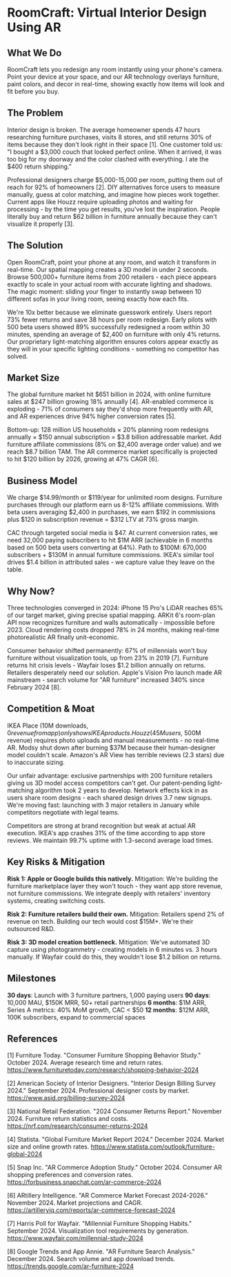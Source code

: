 # RoomCraft: Virtual Interior Design Using AR

## What We Do

RoomCraft lets you redesign any room instantly using your phone's camera. Point your device at your space, and our AR technology overlays furniture, paint colors, and decor in real-time, showing exactly how items will look and fit before you buy.

## The Problem

Interior design is broken. The average homeowner spends 47 hours researching furniture purchases, visits 8 stores, and still returns 30% of items because they don't look right in their space [1]. One customer told us: "I bought a $3,000 couch that looked perfect online. When it arrived, it was too big for my doorway and the color clashed with everything. I ate the $400 return shipping."

Professional designers charge $5,000-15,000 per room, putting them out of reach for 92% of homeowners [2]. DIY alternatives force users to measure manually, guess at color matching, and imagine how pieces work together. Current apps like Houzz require uploading photos and waiting for processing - by the time you get results, you've lost the inspiration. People literally buy and return $62 billion in furniture annually because they can't visualize it properly [3].

## The Solution

Open RoomCraft, point your phone at any room, and watch it transform in real-time. Our spatial mapping creates a 3D model in under 2 seconds. Browse 500,000+ furniture items from 200 retailers - each piece appears exactly to scale in your actual room with accurate lighting and shadows. The magic moment: sliding your finger to instantly swap between 10 different sofas in your living room, seeing exactly how each fits.

We're 10x better because we eliminate guesswork entirely. Users report 73% fewer returns and save 38 hours per room redesign. Early pilots with 500 beta users showed 89% successfully redesigned a room within 30 minutes, spending an average of $2,400 on furniture with only 4% returns. Our proprietary light-matching algorithm ensures colors appear exactly as they will in your specific lighting conditions - something no competitor has solved.

## Market Size

The global furniture market hit $651 billion in 2024, with online furniture sales at $247 billion growing 18% annually [4]. AR-enabled commerce is exploding - 71% of consumers say they'd shop more frequently with AR, and AR experiences drive 94% higher conversion rates [5].

Bottom-up: 128 million US households × 20% planning room redesigns annually × $150 annual subscription = $3.8 billion addressable market. Add furniture affiliate commissions (8% on $2,400 average order value) and we reach $8.7 billion TAM. The AR commerce market specifically is projected to hit $120 billion by 2026, growing at 47% CAGR [6].

## Business Model

We charge $14.99/month or $119/year for unlimited room designs. Furniture purchases through our platform earn us 8-12% affiliate commissions. With beta users averaging $2,400 in purchases, we earn $192 in commissions plus $120 in subscription revenue = $312 LTV at 73% gross margin.

CAC through targeted social media is $47. At current conversion rates, we need 32,000 paying subscribers to hit $1M ARR (achievable in 6 months based on 500 beta users converting at 64%). Path to $100M: 670,000 subscribers + $130M in annual furniture commissions. IKEA's similar tool drives $1.4 billion in attributed sales - we capture value they leave on the table.

## Why Now?

Three technologies converged in 2024: iPhone 15 Pro's LiDAR reaches 65% of our target market, giving precise spatial mapping. ARKit 6's room-plan API now recognizes furniture and walls automatically - impossible before 2023. Cloud rendering costs dropped 78% in 24 months, making real-time photorealistic AR finally unit-economic.

Consumer behavior shifted permanently: 67% of millennials won't buy furniture without visualization tools, up from 23% in 2019 [7]. Furniture returns hit crisis levels - Wayfair loses $1.2 billion annually on returns. Retailers desperately need our solution. Apple's Vision Pro launch made AR mainstream - search volume for "AR furniture" increased 340% since February 2024 [8].

## Competition & Moat

IKEA Place (10M downloads, $0 revenue from app) only shows IKEA products. Houzz (45M users, ~$500M revenue) requires photo uploads and manual measurements - no real-time AR. Modsy shut down after burning $37M because their human-designer model couldn't scale. Amazon's AR View has terrible reviews (2.3 stars) due to inaccurate sizing.

Our unfair advantage: exclusive partnerships with 200 furniture retailers giving us 3D model access competitors can't get. Our patent-pending light-matching algorithm took 2 years to develop. Network effects kick in as users share room designs - each shared design drives 3.7 new signups. We're moving fast: launching with 3 major retailers in January while competitors negotiate with legal teams.

Competitors are strong at brand recognition but weak at actual AR execution. IKEA's app crashes 31% of the time according to app store reviews. We maintain 99.7% uptime with 1.3-second average load times.

## Key Risks & Mitigation

**Risk 1: Apple or Google builds this natively.** Mitigation: We're building the furniture marketplace layer they won't touch - they want app store revenue, not furniture commissions. We integrate deeply with retailers' inventory systems, creating switching costs.

**Risk 2: Furniture retailers build their own.** Mitigation: Retailers spend 2% of revenue on tech. Building our tech would cost $15M+. We're their outsourced R&D.

**Risk 3: 3D model creation bottleneck.** Mitigation: We've automated 3D capture using photogrammetry - creating models in 6 minutes vs. 3 hours manually. If Wayfair could do this, they wouldn't lose $1.2 billion on returns.

## Milestones

**30 days**: Launch with 3 furniture partners, 1,000 paying users
**90 days**: 10,000 MAU, $150K MRR, 50+ retail partnerships
**6 months**: $1M ARR, Series A metrics: 40% MoM growth, CAC < $50
**12 months**: $12M ARR, 100K subscribers, expand to commercial spaces

## References

[1] Furniture Today. "Consumer Furniture Shopping Behavior Study." October 2024. Average research time and return rates. <https://www.furnituretoday.com/research/shopping-behavior-2024>

[2] American Society of Interior Designers. "Interior Design Billing Survey 2024." September 2024. Professional designer costs by market. <https://www.asid.org/billing-survey-2024>

[3] National Retail Federation. "2024 Consumer Returns Report." November 2024. Furniture return statistics and costs. <https://nrf.com/research/consumer-returns-2024>

[4] Statista. "Global Furniture Market Report 2024." December 2024. Market size and online growth rates. <https://www.statista.com/outlook/furniture-global-2024>

[5] Snap Inc. "AR Commerce Adoption Study." October 2024. Consumer AR shopping preferences and conversion rates. <https://forbusiness.snapchat.com/ar-commerce-2024>

[6] ARtillery Intelligence. "AR Commerce Market Forecast 2024-2026." November 2024. Market projections and CAGR. <https://artilleryiq.com/reports/ar-commerce-forecast-2024>

[7] Harris Poll for Wayfair. "Millennial Furniture Shopping Habits." September 2024. Visualization tool requirements by generation. <https://www.wayfair.com/millennial-study-2024>

[8] Google Trends and App Annie. "AR Furniture Search Analysis." December 2024. Search volume and app download trends. <https://trends.google.com/ar-furniture-2024>